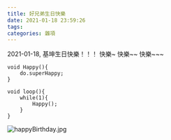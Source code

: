 ```yaml
---
title: 好兄弟生日快樂
date: 2021-01-18 23:59:26
tags: 
categories: 雜項
---
```



2021-01-18, 基坤生日快樂！！！
快樂~
快樂~~
快樂~~~
```
void Happy(){
    do.superHappy;
}

void loop(){
    while(1){
        Happy();
    }
}
```

![happyBirthday.jpg](https://ss1.bdstatic.com/70cFvXSh_Q1YnxGkpoWK1HF6hhy/it/u=2436887836,3161249587&fm=26&gp=0.jpg)
